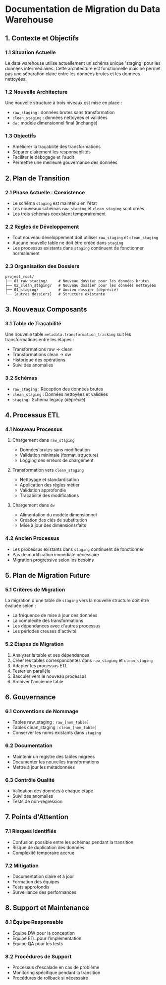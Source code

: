 # Documentation de Migration du Data Warehouse

## 1. Contexte et Objectifs

### 1.1 Situation Actuelle
Le data warehouse utilise actuellement un schéma unique 'staging' pour les données intermédiaires. Cette architecture est fonctionnelle mais ne permet pas une séparation claire entre les données brutes et les données nettoyées.

### 1.2 Nouvelle Architecture
Une nouvelle structure à trois niveaux est mise en place :
- `raw_staging` : données brutes sans transformation
- `clean_staging` : données nettoyées et validées
- `dw` : modèle dimensionnel final (inchangé)

### 1.3 Objectifs
- Améliorer la traçabilité des transformations
- Séparer clairement les responsabilités
- Faciliter le débogage et l'audit
- Permettre une meilleure gouvernance des données

## 2. Plan de Transition

### 2.1 Phase Actuelle : Coexistence
- Le schéma `staging` est maintenu en l'état
- Les nouveaux schémas `raw_staging` et `clean_staging` sont créés
- Les trois schémas coexistent temporairement

### 2.2 Règles de Développement
- Tout nouveau développement doit utiliser `raw_staging` et `clean_staging`
- Aucune nouvelle table ne doit être créée dans `staging`
- Les processus existants dans `staging` continuent de fonctionner normalement

### 2.3 Organisation des Dossiers
```
project_root/
├── 01_raw_staging/     # Nouveau dossier pour les données brutes
├── 02_clean_staging/   # Nouveau dossier pour les données nettoyées
├── 01_staging/         # Ancien dossier (déprécié)
└── [autres dossiers]   # Structure existante
```

## 3. Nouveaux Composants

### 3.1 Table de Traçabilité
Une nouvelle table `metadata.transformation_tracking` suit les transformations entre les étapes :
- Transformations raw → clean
- Transformations clean → dw
- Historique des opérations
- Suivi des anomalies

### 3.2 Schémas
- `raw_staging` : Réception des données brutes
- `clean_staging` : Données nettoyées et validées
- `staging` : Schéma legacy (déprécié)

## 4. Processus ETL

### 4.1 Nouveau Processus
1. Chargement dans `raw_staging`
   - Données brutes sans modification
   - Validation minimale (format, structure)
   - Logging des erreurs de chargement

2. Transformation vers `clean_staging`
   - Nettoyage et standardisation
   - Application des règles métier
   - Validation approfondie
   - Traçabilité des modifications

3. Chargement dans `dw`
   - Alimentation du modèle dimensionnel
   - Création des clés de substitution
   - Mise à jour des dimensions/faits

### 4.2 Ancien Processus
- Les processus existants dans `staging` continuent de fonctionner
- Pas de modification immédiate nécessaire
- Migration progressive selon les besoins

## 5. Plan de Migration Future

### 5.1 Critères de Migration
La migration d'une table de `staging` vers la nouvelle structure doit être évaluée selon :
- La fréquence de mise à jour des données
- La complexité des transformations
- Les dépendances avec d'autres processus
- Les périodes creuses d'activité

### 5.2 Étapes de Migration
1. Analyser la table et ses dépendances
2. Créer les tables correspondantes dans `raw_staging` et `clean_staging`
3. Adapter les processus ETL
4. Tester en parallèle
5. Basculer vers le nouveau processus
6. Archiver l'ancienne table

## 6. Gouvernance

### 6.1 Conventions de Nommage
- Tables raw_staging : `raw_[nom_table]`
- Tables clean_staging : `clean_[nom_table]`
- Conserver les noms existants dans `staging`

### 6.2 Documentation
- Maintenir un registre des tables migrées
- Documenter les nouvelles transformations
- Mettre à jour les métadonnées

### 6.3 Contrôle Qualité
- Validation des données à chaque étape
- Suivi des anomalies
- Tests de non-régression

## 7. Points d'Attention

### 7.1 Risques Identifiés
- Confusion possible entre les schémas pendant la transition
- Risque de duplication des données
- Complexité temporaire accrue

### 7.2 Mitigation
- Documentation claire et à jour
- Formation des équipes
- Tests approfondis
- Surveillance des performances

## 8. Support et Maintenance

### 8.1 Équipe Responsable
- Équipe DW pour la conception
- Équipe ETL pour l'implémentation
- Équipe QA pour les tests

### 8.2 Procédures de Support
- Processus d'escalade en cas de problème
- Monitoring spécifique pendant la transition
- Procédures de rollback si nécessaire